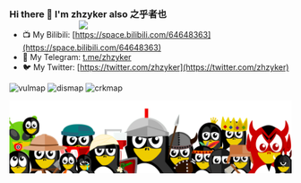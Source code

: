 ### Hi there 👋 I'm zhzyker also 之乎者也 <img align='right' src='https://github-readme-stats.vercel.app/api?username=zhzyker&show_icons=true&theme=cobalt' width='380px'>

- 📺 My Bilibili: [https://space.bilibili.com/64648363](https://space.bilibili.com/64648363)
- 🛫 My Telegram: [t.me/zhzyker](t.me/zhzyker)
- 🐦 My Twitter: [https://twitter.com/zhzyker](https://twitter.com/zhzyker)  

![vulmap](https://img.shields.io/badge/-zhzyker/vulmap-3A77A9?style=flat-square&logo=python&logoColor=white&labelColor=6495ED)
![dismap](https://img.shields.io/badge/-zhzyker/dismap-00BFFF?style=flat-square&logo=go&logoColor=white&labelColor=87CEFA) 
![crkmap](https://img.shields.io/badge/-zhzyker/crkmap-00CED1?style=flat-square&logo=go&logoColor=white&labelColor=40E0D0) 

![banner](https://github.com/zhzyker/zhzyker/blob/main/images/banner-github-1.png)
<!--
**zhzyker/zhzyker** is a ✨ _special_ ✨ repository because its `README.md` (this file) appears on your GitHub profile.

Here are some ideas to get you started:

- 🔭 I’m currently working on ...
- 🌱 I’m currently learning ...
- 👯 I’m looking to collaborate on ...
- 🤔 I’m looking for help with ...
- 💬 Ask me about ...
- 📫 How to reach me: ...
- 😄 Pronouns: ...
- ⚡ Fun fact: ...
- 🐶 My:  
![myslef](https://user-images.githubusercontent.com/32918050/97097194-b318dd00-16a8-11eb-8e5d-415990799fba.gif)
-->
